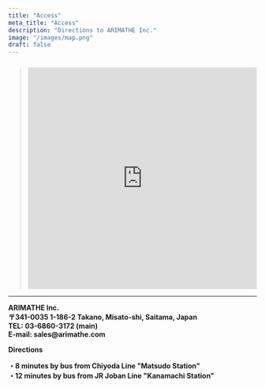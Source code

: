 ```yaml
---
title: "Access"
meta_title: "Access"
description: "Directions to ARIMATHE Inc."
image: "/images/map.png"
draft: false
---
```


### 

><iframe src="https://www.google.com/maps/embed?pb=!1m14!1m12!1m3!1d809.0446792731382!2d139.8861230873652!3d35.79554564271194!2m3!1f0!2f0!3f0!3m2!1i1024!2i768!4f13.1!5e0!3m2!1sja!2sjp!4v1759576504394!5m2!1sja!2sjp" width="100%" height="450" style="border:0;" allowfullscreen="" loading="lazy" referrerpolicy="no-referrer-when-downgrade"></iframe>
<hr>
<b>ARIMATHE Inc.<br>
〒341-0035 
1-186-2 Takano, Misato-shi, Saitama, Japan<br>
TEL: 03-6860-3172 (main)<br>
E-mail: sales@arimathe.com<br>

Directions

・8 minutes by bus from Chiyoda Line "Matsudo Station"<br>
・12 minutes by bus from JR Joban Line "Kanamachi Station"</b>
